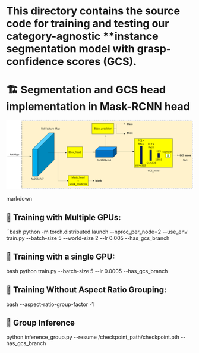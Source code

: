 # This directory contains the source code for **training and testing** our category-agnostic **instance segmentation model with grasp-confidence scores (GCS).

# 🏗️ Segmentation and GCS head implementation in Mask-RCNN head  

<p align="center">
  <img src="../data/images/segmentation_with_gcs.png" alt="Segmentation with GCS" width="600">
</p>


markdown
## 🚀 Training with Multiple GPUs:
``bash
python -m torch.distributed.launch --nproc_per_node=2 --use_env train.py --batch-size 5 --world-size 2 --lr 0.005 --has_gcs_branch

## 🚀 Training with a single GPU:
bash
python train.py --batch-size 5 --lr 0.0005 --has_gcs_branch


## 🚀 Training Without Aspect Ratio Grouping:
bash
--aspect-ratio-group-factor -1

## 🚀 Group Inference
python inference_group.py --resume /checkpoint_path/checkpoint.pth --has_gcs_branch
